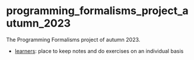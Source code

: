 # programming_formalisms_project_autumn_2023

The Programming Formalisms project of autumn 2023.

 * [learners](learners/README.md): place to keep notes and do exercises on an individual basis

